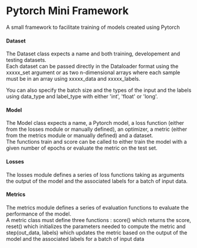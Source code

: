 # Pytorch Mini Framework
A small framework to facilitate training of models created using Pytorch

#### Dataset
The Dataset class expects a name and both training, developement and testing datasets. <br> Each dataset can be passed directly in the Dataloader format using the xxxxx_set argument or as two n-dimensional arrays where each sample must be in an array using xxxxx_data and xxxxx_labels.

You can also specify the batch size and the types of the input and the labels using data_type and label_type with either 'int', 'float' or 'long'.

#### Model
The Model class expects a name, a Pytorch model, a loss function (either from the losses module or manually defined), an optimizer, a metric (either from the metrics module or manually defined) and a dataset. <br>
The functions train and score can be called to either train the model with a given number of epochs or evaluate the metric on the test set.

#### Losses
The losses module defines a series of loss functions taking as arguments the output of the model and the associated labels for a batch of input data.

#### Metrics
The metrics module defines a series of evaluation functions to evaluate the performance of the model. <br>
A metric class must define three functions : score() which returns the score, reset() which initializes the parameters needed to compute the metric and step(out_data, labels) which updates the metric based on the output of the model and the associated labels for a batch of input data
